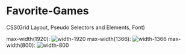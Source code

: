 # Favorite-Games
CSS(Grid Layout, Pseudo Selectors and Elements, Font)


max-width(1920):
![width-1920](https://user-images.githubusercontent.com/92850417/225524078-c4377dc2-8e02-4efe-85bf-daa49ef7f011.jpg)
max-width(1366):
![width-1366](https://user-images.githubusercontent.com/92850417/225524138-0e659edd-8815-47d7-ab93-7ae883664e40.jpg)
max-width(800):
![width-800](https://user-images.githubusercontent.com/92850417/225524158-8dbf683f-4794-418e-98b8-ac7604cc611d.jpg)
